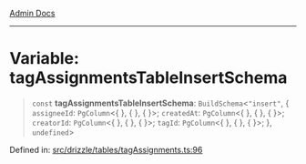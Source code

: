 [Admin Docs](/)

***

# Variable: tagAssignmentsTableInsertSchema

> `const` **tagAssignmentsTableInsertSchema**: `BuildSchema`\<`"insert"`, \{ `assigneeId`: `PgColumn`\<\{ \}, \{ \}, \{ \}\>; `createdAt`: `PgColumn`\<\{ \}, \{ \}, \{ \}\>; `creatorId`: `PgColumn`\<\{ \}, \{ \}, \{ \}\>; `tagId`: `PgColumn`\<\{ \}, \{ \}, \{ \}\>; \}, `undefined`\>

Defined in: [src/drizzle/tables/tagAssignments.ts:96](https://github.com/PurnenduMIshra129th/talawa-api/blob/86f70716c91247c1756c784fed3bccb85b1ded8e/src/drizzle/tables/tagAssignments.ts#L96)
